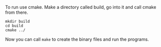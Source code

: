 To run use cmake. Make a directory called build, go into it and call cmake from there. 
```
mkdir build
cd build
cmake ../
```
Now you can call ``make`` to create the binary files and run the programs. 